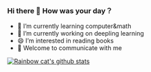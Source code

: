 ### Hi there 👋  How was your day？

- 🔭 I’m currently learning computer&math
- 🌱 I’m currently working on deepling learning
- 😄 I’m interested in reading books
- 💬 Welcome to communicate with me

<!--
**chappyer/chappyer** is a ✨ _special_ ✨ repository because its `README.md` (this file) appears on your GitHub profile.

Here are some ideas to get you started:

- 
- 🌱 I’m currently learning ...
- 👯 I’m looking to collaborate on ...
- 🤔 I’m looking for help with ...
- 💬 Ask me about ...
- 📫 How to reach me: ...
- 😄 Pronouns: ...
- ⚡ Fun fact: ...
-->

[![Rainbow cat's github stats](https://github-readme-stats.vercel.app/api?username=chappyer&show_icons=true&theme=dark)](https://github.com/anuraghazra/github-readme-stats)
